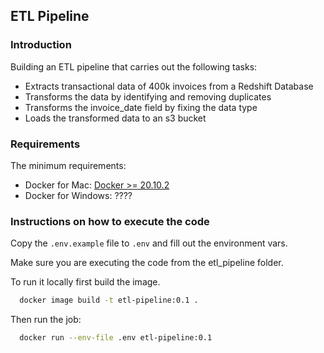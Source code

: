 ## ETL Pipeline 

### Introduction
Building an ETL pipeline that carries out the following tasks:
- Extracts transactional data of 400k invoices from a Redshift Database
- Transforms the data by identifying and removing duplicates
- Transforms the invoice_date field by fixing the data type
- Loads the transformed data to an s3 bucket

### Requirements
  The minimum requirements:
- Docker for Mac: [Docker >= 20.10.2](https://docs.docker.com/docker-for-mac/install/)
- Docker for Windows: ????

### Instructions on how to execute the code
Copy the ``.env.example`` file to `.env` and fill out the environment vars.

Make sure you are executing the code from the etl_pipeline folder. 

To run it locally first build the image.

```bash
  docker image build -t etl-pipeline:0.1 .
```

Then run the job:
```bash
  docker run --env-file .env etl-pipeline:0.1
```